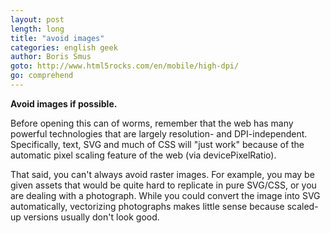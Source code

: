 ```yaml
---
layout: post
length: long
title: "avoid images"
categories: english geek
author: Boris Smus
goto: http://www.html5rocks.com/en/mobile/high-dpi/
go: comprehend
---
```

**Avoid images if possible.**

Before opening this can of worms, remember that the web has many powerful technologies that are largely resolution- and DPI-independent. <!-- more --> Specifically, text, SVG and much of CSS will "just work" because of the automatic pixel scaling feature of the web (via devicePixelRatio).

That said, you can't always avoid raster images. For example, you may be given assets that would be quite hard to replicate in pure SVG/CSS, or you are dealing with a photograph. While you could convert the image into SVG automatically, vectorizing photographs makes little sense because scaled-up versions usually don't look good.
